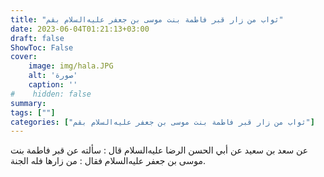```yaml
---
title: "ثواب من زار قبر فاطمة بنت موسى بن جعفر عليه‌السلام بقم"
date: 2023-06-04T01:21:13+03:00
draft: false
ShowToc: False
cover:
    image: img/hala.JPG
    alt: 'صورة'
    caption: ''
#    hidden: false
summary: 
tags: [""]
categories: ["ثواب من زار قبر فاطمة بنت موسى بن جعفر عليه‌السلام بقم"]
---
```

عن سعد بن سعيد
عن أبي الحسن الرضا عليه‌السلام قال : سألته عن قبر فاطمة بنت موسى بن 
جعفر عليه‌السلام فقال : من زارها فله الجنة.

